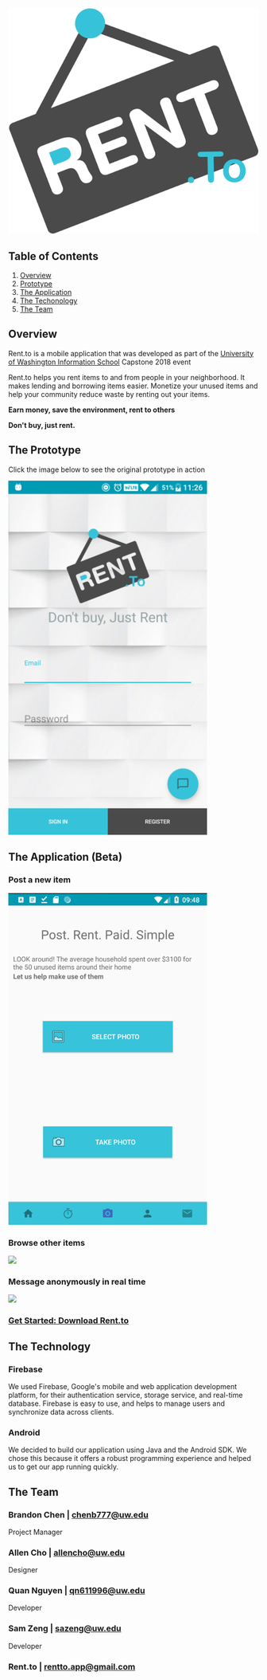 ![Rent.to Logo][logo]

[logo]: https://github.com/minhwebc/Rent.To/blob/master/app/src/main/res/drawable/logo.png "Logo"

## Table of Contents
1. [Overview](#overview)
2. [Prototype](#prototype)
3. [The Application](#application)
4. [The Techonology](#technology)
5. [The Team](#team)

<a name="overview"></a>
## Overview
Rent.to is a mobile application that was developed as part of the [University of Washington Information School](https://ischool.uw.edu) Capstone 2018 event

Rent.to helps you rent items to and from people in your neighborhood. It makes lending and borrowing items easier. Monetize your unused items and help your community reduce waste by renting out your items. 

**Earn money, save the environment, rent to others**

**Don't buy, just rent.**

<a name="prototype"></a>
## The Prototype
Click the image below to see the original prototype in action

[<img target="_blank" src="https://github.com/minhwebc/Rent.To/blob/master/app/src/main/res/drawable/login_activity.png" width=400px>](https://projects.invisionapp.com/share/2XFNC45S6WF)


<a name="application"></a>
## The Application (Beta)

### Post a new item

<img target="_blank" src="https://raw.githubusercontent.com/minhwebc/Rent.To/0bb5da0cbb4388d18932a0fbb25588d0327d3d3a/app/src/main/res/drawable/cameraactivitypicture.png" width=400px>

### Browse other items

<img target="_blank" src="https://minhwebc.github.io/img/scr-img/Screenshot_20180502-230808.jpg" width=400px>

### Message anonymously in real time

<img target="_blank" src="https://minhwebc.github.io/img/scr-img/Screenshot_20180502-232057.jpg" width=400px>

### [Get Started: Download Rent.to](https://play.google.com/store/apps?hl=en)

<a name="technology"></a>
## The Technology
### Firebase
We used Firebase, Google's mobile and web application development platform, for their authentication service, storage service, and real-time database. Firebase is easy to use, and helps to manage users and synchronize data across clients. 

### Android
We decided to build our application using Java and the Android SDK. We chose this because it offers a robust programming experience and helped us to get our app running quickly.


<a name="team"></a>
## The Team

### Brandon Chen | chenb777@uw.edu
Project Manager

### Allen Cho | allencho@uw.edu
Designer

### Quan Nguyen | qn611996@uw.edu
Developer

### Sam Zeng | sazeng@uw.edu
Developer

### Rent.to | rentto.app@gmail.com


